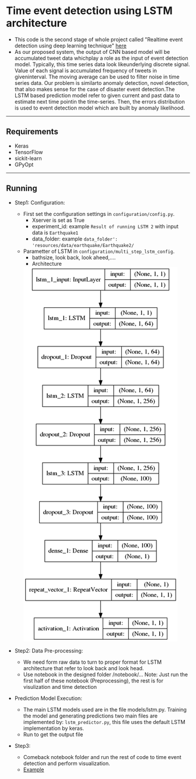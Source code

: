 # Time event detection using LSTM architecture
- This code is the second stage of whole project called "Realtime event detection using deep learning technique" [here](http://sclab.cafe24.com/publications/Proposal%20final4.pdf)
- As our proposed system, the output of CNN based model will be accumulated tweet data whichplay  a  role  as  the  input  of  event  detection  model.  Typically,  this  time  series  data  look  likeunderlying  discrete  signal.  Value  of  each  signal  is  accumulated  frequency  of  tweets  in  giveninterval. The moving average can be used to filter noise in time series data. Our problem is similarto anomaly detection, novel detection, that also makes sense for the case of disaster event detection.The LSTM based prediction model refer to given current and past data to estimate next time pointin the time-series. Then, the errors distribution is used to event detection model which are built by anomaly likelihood.

----
## Requirements
- Keras 
- TensorFlow 
- sickit-learn 
- GPyOpt


----
## Running
- Step1: Configuration: 
    - First set the configuration settings in `configuration/config.py`.
        - Xserver is set as True
        - experiment_id: example `Result of running LSTM 2` with input data is `Earthquake1` 
        - data_folder: example `data_folder': 'resources/data/earthquake/Earthquake2/`
    - Parametter of LSTM in `configuration/multi_step_lstm_config`.
        - bathsize, look back, look aheed,....
        - Architecture
        <img src="https://github.com/quanap5/time-lstm-eventdetection/blob/master/imgs/Result%20of%20running%20LSTM%202_lstm.png">

- Step2: Data Pre-processing:
    - We need form raw data to turn to proper format for LSTM architecture that refer to
look back and look head.
    - Use notebook in the designed folder /notebook/...
    Note: Just run the first half of these notebook (Preprocessing), the rest is for visulization and time detection

- Prediction Model Execution:
    - The main LSTM models used are in the file models/lstm.py. Training the model and generating predictions two main files
    are implemented by: `lstm_predictor.py`, this file uses the default LSTM implementation by keras.
    - Run to get the output file

- Step3: 
    - Comeback notebook folder and run the rest of code to time event detection and perform visualization.
    - [Example](https://github.com/quanap5/time-lstm-eventdetection/blob/master/notebooks/earthquake2%20tweets_v2.pdf)
